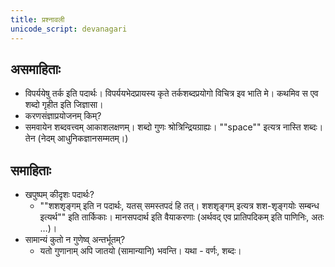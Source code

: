 ```yaml
---
title: प्रश्नावली
unicode_script: devanagari
---
```


## असमाहिताः
- विपर्ययेषु तर्क इति पदार्थः। विपर्ययभेदप्रायस्य कृते तर्कशब्दप्रयोगो विचित्र इव भाति मे। कथमिव स एव शब्दो गृहीत इति जिज्ञासा।
- करणसंज्ञाप्रयोजनम् किम्?
- समवायेन शब्दवत्त्वम् आकाशलक्षणम्। शब्दो गुणः श्रोत्रिन्द्रियग्राह्यः। ""space"" इत्यत्र नास्ति शब्दः। तेन (नेदम् आधुनिकज्ञानसम्मतम्।)

## समाहिताः
- खपुष्पम् कीदृशः पदार्थः?
    - ""शशशृङ्गम् इति न पदार्थः, यतस् समस्तपदं हि तत्। शशशृङ्गम् इत्यत्र शश-शृङ्गयोः सम्बन्ध इत्यर्थ"" इति तार्किकाः। मानसपदार्थ इति वैयाकरणाः (अर्थवद् एव प्रातिपदिकम् इति पाणिनिः, अतः …)।
- सामान्यं कुतो न गुणेष्व् अन्तर्भूतम्? 
  - यतो गुणानाम् अपि जातयो (सामान्यानि) भवन्ति। यथा - वर्णः, शब्दः। 

